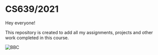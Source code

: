 # CS639/2021

Hey everyone!

This repository is created to add all my assignments, projects and other work completed in this course.

![BBC](http://image.tmdb.org/t/p/w300/8UlWHLMpgZm9bx6QYh0NFoq67TZ.jpg)  
 
